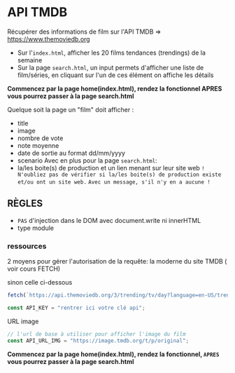 # API TMDB

Récupérer des informations de film sur l'API TMDB => https://www.themoviedb.org

- Sur l'`index.html`, afficher les 20 films tendances (trendings) de la semaine
- Sur la page `search.html`, un input permets d'afficher une liste de film/séries, en cliquant sur l'un de ces élément on affiche les détails

**Commencez par la page home(index.html), rendez la fonctionnel APRES vous pourrez passer à la page search.html**

Quelque soit la page un "film" doit afficher :

- title
- image
- nombre de vote
- note moyenne
- date de sortie au format dd/mm/yyyy
- scenario
Avec en plus pour la page `search.html`:
- la/les boite(s) de production et un lien menant sur leur site web
`! N'oubliez pas de vérifier si la/les boite(s) de production existe et/ou ont un site web.`
`Avec un message, s'il n'y en a aucune !`

## RÈGLES

- `PAS` d'injection dans le DOM avec document.write ni innerHTML
- type module

### ressources

2 moyens pour gérer l'autorisation de la requête:
la moderne du site TMDB ( voir cours FETCH)

sinon celle ci-dessous

```js
fetch(`https://api.themoviedb.org/3/trending/tv/day?language=en-US/trending/movie/week?api_key=${API_KEY}`)
```

```js
const API_KEY = "rentrer ici votre clé api";
```

URL image

```js
// l'url de base à utiliser pour afficher l'image du film
const API_URL_IMG = "https://image.tmdb.org/t/p/original";
```

**Commencez par la page home(index.html), rendez la fonctionnel, `APRES` vous pourrez passer à la page search.html**
